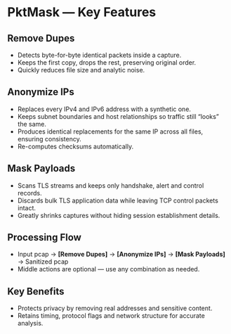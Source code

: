 # PktMask — Key Features

## Remove Dupes
* Detects byte-for-byte identical packets inside a capture.
* Keeps the first copy, drops the rest, preserving original order.
* Quickly reduces file size and analytic noise.

## Anonymize IPs
* Replaces every IPv4 and IPv6 address with a synthetic one.
* Keeps subnet boundaries and host relationships so traffic still “looks” the same.
* Produces identical replacements for the same IP across all files, ensuring consistency.
* Re-computes checksums automatically.

## Mask Payloads
* Scans TLS streams and keeps only handshake, alert and control records.
* Discards bulk TLS application data while leaving TCP control packets intact.
* Greatly shrinks captures without hiding session establishment details.

## Processing Flow
* Input pcap → **\[Remove Dupes]** → **\[Anonymize IPs]** → **\[Mask Payloads]** → Sanitized pcap
* Middle actions are optional — use any combination as needed.

## Key Benefits
* Protects privacy by removing real addresses and sensitive content.
* Retains timing, protocol flags and network structure for accurate analysis.